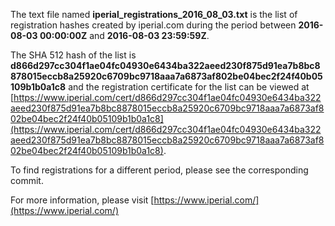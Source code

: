 The text file named **iperial_registrations_2016_08_03.txt** is the list of registration hashes created by iperial.com during the period between **2016-08-03 00:00:00Z** and **2016-08-03 23:59:59Z**.

The SHA 512 hash of the list is **d866d297cc304f1ae04fc04930e6434ba322aeed230f875d91ea7b8bc8878015eccb8a25920c6709bc9718aaa7a6873af802be04bec2f24f40b05109b1b0a1c8** and the registration certificate for the list can be viewed at [https://www.iperial.com/cert/d866d297cc304f1ae04fc04930e6434ba322aeed230f875d91ea7b8bc8878015eccb8a25920c6709bc9718aaa7a6873af802be04bec2f24f40b05109b1b0a1c8](https://www.iperial.com/cert/d866d297cc304f1ae04fc04930e6434ba322aeed230f875d91ea7b8bc8878015eccb8a25920c6709bc9718aaa7a6873af802be04bec2f24f40b05109b1b0a1c8).

To find registrations for a different period, please see the corresponding commit.

For more information, please visit [https://www.iperial.com/](https://www.iperial.com/)
